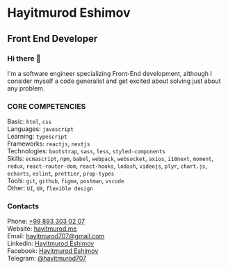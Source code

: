 # Hayitmurod Eshimov
## Front End Developer
### Hi there 👋
I'm a software engineer specializing Front-End development, although I consider myself a code generalist and get excited about solving just about any problem.

### CORE COMPETENCIES

Basic: `html`, `css`</br>
Languages: `javascript` </br>
Learning: `typescript` <br>
Frameworks: `reactjs`, `nextjs`</br>
Technologies: `bootstrap`, `sass`, `less`, `styled-components`</br>
Skills: `ecmascript`, `npm`, `babel`, `webpack`, `websocket`, `axios`, `i18next`, `moment`, `redux`, `react-router-dom`, `react-hooks`, `lodash`, `videojs`, `plyr`, `chart.js`, `echarts`, `eslint`, `prettier`, `prop-types`</br>
Tools: `git`, `github`, `figma`, `postman`, `vscode`</br>
Other: `UI`, `UX`, `flexible design`</br>
### Contacts
Phone: <a href="tel:998933030207">+99 893 303 02 07</a></br>
Website: <a href="https://hayitmurod.me" target="_blank" rel="noopener">hayitmurod.me</a></br>
Email: hayitmurod707@gmail.com</br>
Linkedin:  <a href="https://www.linkedin.com/in/hayitmurod-eshimov-29b0b1207/" target="_blank" rel="noopener">Hayitmurod Eshimov</a></br>
Facebook: <a href="https://www.facebook.com/hayitmurod.eshimov" target="_blank" rel="noopener">Hayitmurod Eshimov</a></br>
Telegram: <a href="https://t.me/hayitmurod707">@hayitmurod707</a>